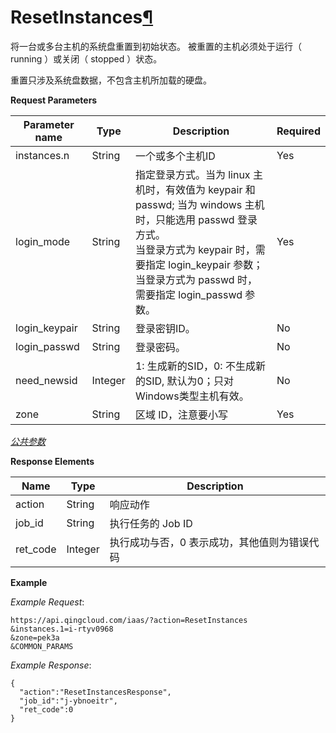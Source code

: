 ---
---

# ResetInstances[¶](#resetinstances "永久链接至标题")

将一台或多台主机的系统盘重置到初始状态。 被重置的主机必须处于运行（ running ）或关闭（ stopped ）状态。

重置只涉及系统盘数据，不包含主机所加载的硬盘。

**Request Parameters**

| Parameter name | Type | Description | Required |
| --- | --- | --- | --- |
| instances.n | String | 一个或多个主机ID | Yes |
| login_mode | String | 指定登录方式。当为 linux 主机时，有效值为 keypair 和 passwd; 当为 windows 主机时，只能选用 passwd 登录方式。<br/>当登录方式为 keypair 时，需要指定 login_keypair 参数；<br/>当登录方式为 passwd 时，需要指定 login_passwd 参数。 | Yes |
| login_keypair | String | 登录密钥ID。 | No |
| login_passwd | String | 登录密码。 | No |
| need_newsid | Integer | 1: 生成新的SID，0: 不生成新的SID, 默认为0；只对Windows类型主机有效。 | No |
| zone | String | 区域 ID，注意要小写 | Yes |

[_公共参数_](../../common/parameters.html#api-common-parameters)

**Response Elements**

| Name | Type | Description |
| --- | --- | --- |
| action | String | 响应动作 |
| job_id | String | 执行任务的 Job ID |
| ret_code | Integer | 执行成功与否，0 表示成功，其他值则为错误代码 |

**Example**

_Example Request_:

```
https://api.qingcloud.com/iaas/?action=ResetInstances
&instances.1=i-rtyv0968
&zone=pek3a
&COMMON_PARAMS
```

_Example Response_:

```
{
  "action":"ResetInstancesResponse",
  "job_id":"j-ybnoeitr",
  "ret_code":0
}
```
